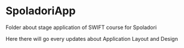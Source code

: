 # SpoladoriApp
Folder about stage application of SWIFT course for Spoladori

Here there will go every updates about Application Layout and Design

